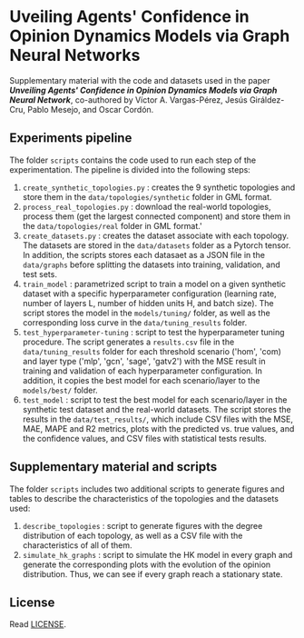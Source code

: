 # Uveiling Agents' Confidence in Opinion Dynamics Models via Graph Neural Networks

Supplementary material with the code and datasets used in the paper
***Unveiling
Agents' Confidence in Opinion Dynamics Models via Graph Neural Network***,
co-authored by Víctor A. Vargas-Pérez, Jesús Giráldez-Cru, Pablo Mesejo, and
Oscar Cordón.

## Experiments pipeline

The folder `scripts` contains the code used to run each step of the
experimentation. The pipeline is divided into the following steps:

1. `create_synthetic_topologies.py` : creates the 9 synthetic topologies and
   store them in the `data/topologies/synthetic` folder in GML format.
2. `process_real_topologies.py` : download the real-world topologies, process
   them (get the largest connected component) and store them in
   the `data/topologies/real` folder in GML format.'
3. `create_datasets.py` : creates the dataset associate with each topology. The
   datasets are stored in the `data/datasets` folder as a Pytorch tensor. In
   addition, the scripts stores each datasaet as a JSON file in
   the `data/graphs` before splitting the datasets into training, validation,
   and test sets.
4. `train_model` : parametrized script to train a model on a given synthetic
   dataset with a specific hyperparameter configuration (learning rate, number
   of layers L, number of hidden units H, and batch size). The script stores
   the model in the `models/tuning/` folder, as well as the corresponding loss
   curve in the `data/tuning_results` folder.
5. `test_hyperparameter-tuning` : script to test the hyperparameter tuning
   procedure. The script generates a `results.csv` file in
   the `data/tuning_results` folder for each threshold scenario ('hom', 'com)
   and layer type ('mlp', 'gcn', 'sage', 'gatv2') with the MSE result in
   training and validation of each hyperparameter configuration. In addition,
   it copies the best model for each scenario/layer to the `models/best/`
   folder.
6. `test_model` : script to test the best model for each scenario/layer in
   the synthetic test dataset and the real-world datasets. The script stores
   the results in the `data/test_results/`, which include CSV files with the
   MSE, MAE, MAPE and R2 metrics, plots with the predicted vs. true values, and
   the confidence values, and CSV files with statistical tests results.

## Supplementary material and scripts

The folder `scripts` includes two additional scripts to generate figures and
tables to describe the characteristics of the topologies and the datasets used:

1. `describe_topologies` : script to generate figures with the degree distribution of each topology, as well as a CSV file with the characteristics of all of them.
2. `simulate_hk_graphs` : script to simulate the HK model in every graph and generate the corresponding plots with the evolution of the opinion distribution. Thus, we can see if every graph reach a stationary state.

## License

Read [LICENSE](./LICENSE).